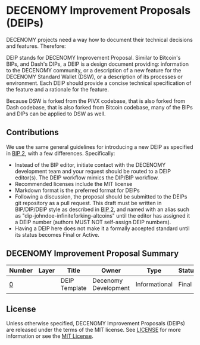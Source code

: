 # DECENOMY Improvement Proposals (DEIPs)

DECENOMY projects need a way how to document their technical decisions and features. Therefore:

DEIP stands for DECENOMY Improvement Proposal. Similar to Bitcoin's BIPs, and Dash's DIPs, a DEIP is a design document providing: information to the DECENOMY community, or a description of a new feature for the DECENOMY Standard Wallet (DSW), or a description of its processes or environment. Each DEIP should provide a concise technical specification of the feature and a rationale for the feature.

Because DSW is forked from the PIVX codebase, that is also forked from Dash codebase, that is also forked from Bitcoin codebase, many of the BIPs and DIPs can be applied to DSW as well. 

## Contributions

We use the same general guidelines for introducing a new DEIP as specified in [BIP 2](https://github.com/bitcoin/bips/blob/master/bip-0002.mediawiki), with a few differences. Specifically:

* Instead of the BIP editor, initiate contact with the DECENOMY development team and your request should be routed to a DEIP editor(s). The DEIP workflow mimics the DIP/BIP workflow.
* Recommended licenses include the MIT license
* Markdown format is the preferred format for DEIPs
* Following a discussion, the proposal should be submitted to the DEIPs git repository as a pull request. This draft must be written in BIP/DIP/DEIP style as described in [BIP 2](https://github.com/bitcoin/bips/blob/master/bip-0002.mediawiki), and named with an alias such as "dip-johndoe-infiniteforking-altcoins" until the editor has assigned it a DEIP number (authors MUST NOT self-assign DEIP numbers).
* Having a DEIP here does not make it a formally accepted standard until its status becomes Final or Active.

## DECENOMY Improvement Proposal Summary

Number | Layer | Title | Owner | Type | Status
--- | --- | --- | --- | --- | ---
[0](DEIP0000.md) |  | DEIP Template | Decenomy Development | Informational | Final

## License

Unless otherwise specified, DECENOMY Improvement Proposals (DEIPs) are released under the terms of the MIT license. See [LICENSE](LICENSE) for more information or see the [MIT License](https://opensource.org/licenses/MIT).
